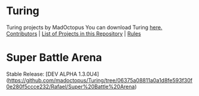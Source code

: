 # Turing
Turing projects by MadOctopus
You can download Turing <a href="http://compsci.ca/holtsoft/" target="_blank">here.</a>
<br>
[Contributors](#contributors) | [List of Projects in this Repository](#list-of-projects-in-this-repository) | [Rules](CONTRIBUTING.md)

# Super Battle Arena
Stable Release: [DEV ALPHA 1.3.0U4] (https://github.com/madoctopus/Turing/tree/06375a08811a0a1d8fe593f30f0e280f5ccce232/Rafael/Super%20Battle%20Arena) 
